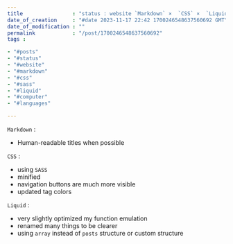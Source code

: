 ```yaml
---
title                : "status : website `Markdown` ×  `CSS` ×  `Liquid`"
date_of_creation     : "#date 2023-11-17 22:42 1700246548637560692 GMT"
date_of_modification : ""
permalink            : "/post/1700246548637560692"
tags :

- "#posts"
- "#status"
- "#website"
- "#markdown"
- "#css"
- "#sass"
- "#liquid"
- "#computer"
- "#languages"

---
```


`Markdown` :
- Human-readable titles when possible

`CSS` :
- using `SASS`
- minified
- navigation buttons are much more visible
- updated tag colors

`Liquid` :
- very slightly optimized my function emulation
- renamed many things to be clearer
- using `array` instead of `posts` structure or custom structure
